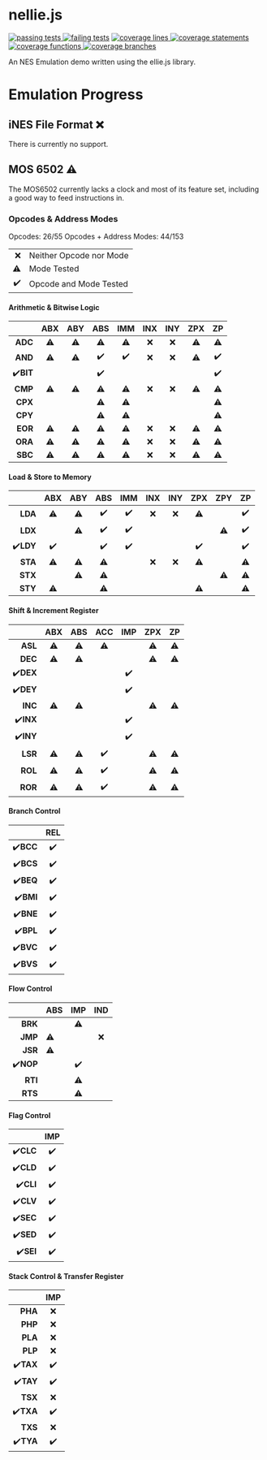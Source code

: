 # nellie.js
[![passing tests](https://img.shields.io/badge/dynamic/json?color=success&label=Tests&query=stats.passes&suffix=%20passing&url=https%3A%2F%2Fellieproject.github.io%2Fnellie.js%2Ftest.json&logo=github&logoColor=white)
![failing tests](https://img.shields.io/badge/dynamic/json?color=critical&label=Tests&query=stats.failures&suffix=%20failing&url=https%3A%2F%2Fellieproject.github.io%2Fnellie.js%2Ftest.json&logo=github&logoColor=white)](https://github.com/ellieproject/nellie.js/actions/workflows/node.js.yml)
[![coverage lines](https://img.shields.io/badge/dynamic/json?color=informational&label=Coverage&query=total.lines.pct&suffix=%25%20lines&url=https%3A%2F%2Fellieproject.github.io%2Fnellie.js%2Fcoverage%2Fcoverage-summary.json&logo=github&logoColor=white)
![coverage statements](https://img.shields.io/badge/dynamic/json?color=informational&label=Coverage&query=total.statements.pct&suffix=%25%20statements&url=https%3A%2F%2Fellieproject.github.io%2Fnellie.js%2Fcoverage%2Fcoverage-summary.json&logo=github&logoColor=white)
![coverage functions](https://img.shields.io/badge/dynamic/json?color=informational&label=Coverage&query=total.functions.pct&suffix=%25%20functions&url=https%3A%2F%2Fellieproject.github.io%2Fnellie.js%2Fcoverage%2Fcoverage-summary.json&logo=github&logoColor=white)
![coverage branches](https://img.shields.io/badge/dynamic/json?color=informational&label=Coverage&query=total.branches.pct&suffix=%25%20branches&url=https%3A%2F%2Fellieproject.github.io%2Fnellie.js%2Fcoverage%2Fcoverage-summary.json&logo=github&logoColor=white)](https://ellieproject.github.io/nellie.js/coverage)

An NES Emulation demo written using the ellie.js library.

# Emulation Progress

## iNES File Format ❌

There is currently no support.

## MOS 6502 ⚠️

The MOS6502 currently lacks a clock and most of its feature set, including a good way to feed instructions in.

### Opcodes & Address Modes

Opcodes: 26/55
Opcodes + Address Modes: 44/153

|    |                          |
|---:|--------------------------|
| ❌ | Neither Opcode nor Mode  |
| ⚠️ | Mode Tested              |
| ✔️ | Opcode and Mode Tested |

#### Arithmetic & Bitwise Logic

|           | ABX | ABY | ABS | IMM | INX | INY | ZPX | ZP |
|----------:|:---:|:---:|:---:|:---:|:---:|:---:|:---:|:---:|
|   **ADC** | ⚠️ |  ⚠️ | ⚠️  | ⚠️ | ❌  | ❌  | ⚠️  | ⚠️  |
|   **AND** | ⚠️ |  ⚠️ | ✔️  | ✔️ | ❌  | ❌  | ⚠️  | ✔️  |
| ✔️**BIT** |    |     | ✔️  |     |      |     |     | ✔️  |
|   **CMP** | ⚠️ |  ⚠️ | ⚠️  | ⚠️ | ❌  | ❌  | ⚠️  | ⚠️  |
|   **CPX** |    |     | ⚠️  | ⚠️ |      |     |     | ⚠️  |
|   **CPY** |    |     | ⚠️  | ⚠️ |      |     |     | ⚠️  |
|   **EOR** | ⚠️ |  ⚠️ | ⚠️  | ⚠️ | ❌  | ❌  | ⚠️  | ⚠️  |
|   **ORA** | ⚠️ |  ⚠️ | ⚠️  | ⚠️ | ❌  | ❌  | ⚠️  | ⚠️  |
|   **SBC** | ⚠️ |  ⚠️ | ⚠️  | ⚠️ | ❌  | ❌  | ⚠️  | ⚠️  |

#### Load & Store to Memory

|           | ABX | ABY | ABS | IMM | INX | INY | ZPX | ZPY | ZP |
|----------:|:---:|:---:|:---:|:---:|:---:|:---:|:---:|:---:|:---:|
|   **LDA** | ⚠️  | ⚠️ | ✔️ | ✔️   | ❌ |  ❌ |  ⚠️ |     | ✔️ |
|   **LDX** |     | ⚠️ | ✔️ | ✔️   |     |     |     |  ⚠️ | ✔️ |
| ✔️**LDY** | ✔️  |    | ✔️ | ✔️   |     |     |  ✔️ |     | ✔️ |
|   **STA** | ⚠️  | ⚠️ | ⚠️ |      | ❌ |  ❌ |  ⚠️ |     | ⚠️ |
|   **STX** |     | ⚠️ | ⚠️ |      |     |     |     |  ⚠️ | ⚠️ |
|   **STY** | ⚠️  |    | ⚠️ |      |     |     |  ⚠️ |     | ⚠️ |

#### Shift & Increment Register

|           | ABX | ABS | ACC | IMP | ZPX | ZP |
|----------:|:---:|:---:|:---:|:---:|:---:|:---:|
|   **ASL** | ⚠️ | ⚠️  |  ⚠️ |     |  ⚠️ | ⚠️ |
|   **DEC** | ⚠️ | ⚠️  |     |     |  ⚠️ | ⚠️ |
| ✔️**DEX** |    |     |      | ✔️ |     |     |
| ✔️**DEY** |    |     |      | ✔️ |     |     |
|   **INC** | ⚠️ | ⚠️  |     |     |  ⚠️ | ⚠️ |
| ✔️**INX** |    |     |      | ✔️ |     |     |
| ✔️**INY** |    |     |      | ✔️ |     |     |
|   **LSR** | ⚠️ | ⚠️  |  ✔️ |     |  ⚠️ | ⚠️ |
|   **ROL** | ⚠️ | ⚠️  |  ✔️ |     |  ⚠️ | ⚠️ |
|   **ROR** | ⚠️ | ⚠️  |  ✔️ |     |  ⚠️ | ⚠️ |

#### Branch Control

|           | REL |
|----------:|:---:|
| ✔️**BCC** | ✔️ |
| ✔️**BCS** | ✔️ |
| ✔️**BEQ** | ✔️ |
| ✔️**BMI** | ✔️ |
| ✔️**BNE** | ✔️ |
| ✔️**BPL** | ✔️ |
| ✔️**BVC** | ✔️ |
| ✔️**BVS** | ✔️ |

#### Flow Control

|           | ABS | IMP | IND |
|----------:|-----|:---:|:---:|
|   **BRK** |     |  ⚠️ |     |
|   **JMP** | ⚠️ |      |  ❌ |
|   **JSR** | ⚠️ |      |     |
| ✔️**NOP** |    |   ✔️ |     |
|   **RTI** |     |  ⚠️ |     |
|   **RTS** |     |  ⚠️ |     |

#### Flag Control

|           | IMP |
|----------:|:---:|
| ✔️**CLC** | ✔️ |
| ✔️**CLD** | ✔️ |
| ✔️**CLI** | ✔️ |
| ✔️**CLV** | ✔️ |
| ✔️**SEC** | ✔️ |
| ✔️**SED** | ✔️ |
| ✔️**SEI** | ✔️ |

#### Stack Control & Transfer Register

|           | IMP |
|----------:|:---:|
|   **PHA** | ❌ |
|   **PHP** | ❌ |
|   **PLA** | ❌ |
|   **PLP** | ❌ |
| ✔️**TAX** | ✔️ |
| ✔️**TAY** | ✔️ |
|   **TSX** | ❌ |
| ✔️**TXA** | ✔️ |
|   **TXS** | ❌ |
| ✔️**TYA** | ✔️ |

